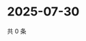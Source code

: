 # 2025-07-30

共 0 条

<!-- BEGIN ZHIHUQUESTIONS -->
<!-- 最后更新时间 Wed Jul 30 2025 13:22:41 GMT+0800 (China Standard Time) -->

<!-- END ZHIHUQUESTIONS -->
